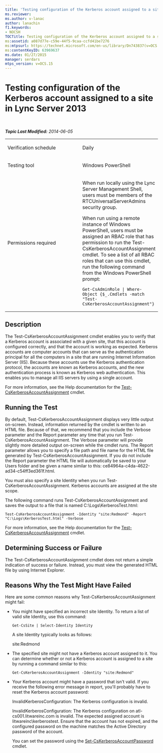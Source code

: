 ```yaml
---
title: 'Testing configuration of the Kerberos account assigned to a site'
ms.reviewer: 
ms.author: v-lanac
author: lanachin
f1.keywords:
- NOCSH
TOCTitle: Testing configuration of the Kerberos account assigned to a site
ms:assetid: a087d77e-c59e-44f5-9caa-ccfd41be7276
ms:mtpsurl: https://technet.microsoft.com/en-us/library/Dn743837(v=OCS.15)
ms:contentKeyID: 63969637
ms.date: 01/27/2015
manager: serdars
mtps_version: v=OCS.15
---
```


<div data-xmlns="http://www.w3.org/1999/xhtml">

<div class="topic" data-xmlns="http://www.w3.org/1999/xhtml" data-msxsl="urn:schemas-microsoft-com:xslt" data-cs="https://msdn.microsoft.com/">

<div data-asp="https://msdn2.microsoft.com/asp">

# Testing configuration of the Kerberos account assigned to a site in Lync Server 2013

</div>

<div id="mainSection">

<div id="mainBody">

<span> </span>

_**Topic Last Modified:** 2014-06-05_


<table>
<colgroup>
<col style="width: 50%" />
<col style="width: 50%" />
</colgroup>
<tbody>
<tr class="odd">
<td><p>Verification schedule</p></td>
<td><p>Daily</p></td>
</tr>
<tr class="even">
<td><p>Testing tool</p></td>
<td><p>Windows PowerShell</p></td>
</tr>
<tr class="odd">
<td><p>Permissions required</p></td>
<td><p>When run locally using the Lync Server Management Shell, users must be members of the RTCUniversalServerAdmins security group.</p>
<p>When run using a remote instance of Windows PowerShell, users must be assigned an RBAC role that has permission to run the Test-CsKerberosAccountAssignment cmdlet. To see a list of all RBAC roles that can use this cmdlet, run the following command from the Windows PowerShell prompt:</p>
<pre><code>Get-CsAdminRole | Where-Object {$_.Cmdlets -match &quot;Test-CsKerberosAccountAssignment&quot;}</code></pre></td>
</tr>
</tbody>
</table>


<div>

## Description

The Test-CsKerberosAccountAssignment cmdlet enables you to verify that a Kerberos account is associated with a given site, that this account is configured correctly, and that the account is working as expected. Kerberos accounts are computer accounts that can serve as the authentication principal for all the computers in a site that are running Internet Information Server (IIS). Because these accounts use the Kerberos authentication protocol, the accounts are known as Kerberos accounts, and the new authentication process is known as Kerberos web authentication. This enables you to manage all IIS servers by using a single account.

For more information, see the Help documentation for the [Test-CsKerberosAccountAssignment](https://technet.microsoft.com/library/Gg425938(v=OCS.15)) cmdlet.

</div>

<div>

## Running the Test

By default, Test-CsKerberosAccountAssignment displays very little output on-screen. Instead, information returned by the cmdlet is written to an HTML file. Because of that, we recommend that you include the Verbose parameter and the Report parameter any time that you run Test-CsKerberosAccountAssignment. The Verbose parameter will provide slightly more detailed output on-screen while the cmdlet runs. The Report parameter allows you to specify a file path and file name for the HTML file generated by Test-CsKerberosAccountAssignment. If you do not include the Report parameter the HTML file will automatically be saved to your Users folder and be given a name similar to this: ce84964a-c4da-4622-ad34-c54ff3ed361f.html.

You must also specify a site Identity when you run Test-CsKerberosAccountAssignment. Kerberos accounts are assigned at the site scope.

The following command runs Test-CsKerberosAccountAssignment and saves the output to a file that is named C:\\Logs\\KerberosTest.html:

    Test-CsKerberosAccountAssignment -Identity "site:Redmond" -Report "C:\Logs\KerberosTest.html" -Verbose

For more information, see the Help documentation for the [Test-CsKerberosAccountAssignment](https://technet.microsoft.com/library/Gg425938(v=OCS.15)) cmdlet.

</div>

<div>

## Determining Success or Failure

The Test-CsKerberosAccountAssignment cmdlet does not return a simple indication of success or failure. Instead, you must view the generated HTML file by using Internet Explorer.

</div>

<div>

## Reasons Why the Test Might Have Failed

Here are some common reasons why Test-CsKerberosAccountAssignment might fail:

  - You might have specified an incorrect site Identity. To return a list of valid site Identity, use this command:
    
        Get-CsSite | Select-Identity Identity
    
    A site Identity typically looks as follows:
    
    site:Redmond

  - The specified site might not have a Kerberos account assigned to it. You can determine whether or not a Kerberos account is assigned to a site by running a command similar to this:
    
        Get-CsKerberosAccountAssignment -Identity "site:Redmond"

  - Your Kerberos account might have a password that isn't valid. If you receive the following error message in report, you'll probably have to reset the Kerberos account password:
    
    InvalidKerberosConfiguration: The Kerberos configuration is invalid.
    
    InvalidKerberosConfiguration: The Kerberos configuration on atl-cs001.litwareinc.com is invalid. The expected assigned account is litwareinc\\kerberostest. Ensure that the account has not expired, and the configured password on the machine matches the Active Directory password of the account.
    
    You can set the password using the [Set-CsKerberosAccountPassword](https://technet.microsoft.com/library/Gg398659(v=OCS.15)) cmdlet.

</div>

</div>

<span> </span>

</div>

</div>

</div>

